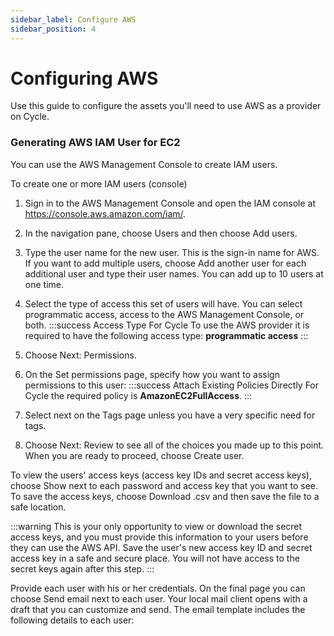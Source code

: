 ```yaml
---
sidebar_label: Configure AWS
sidebar_position: 4
---
```



# Configuring AWS
Use this guide to configure the assets you'll need to use AWS as a provider on Cycle.

### Generating AWS IAM User for EC2
You can use the AWS Management Console to create IAM users.

To create one or more IAM users (console)

1. Sign in to the AWS Management Console and open the IAM console at https://console.aws.amazon.com/iam/.

2. In the navigation pane, choose Users and then choose Add users.

3. Type the user name for the new user. This is the sign-in name for AWS. If you want to add multiple users, choose Add another user for each additional user and type their user names. You can add up to 10 users at one time.

4. Select the type of access this set of users will have. You can select programmatic access, access to the AWS Management Console, or both.
:::success Access Type For Cycle
   To use the AWS provider it is required to have the following access type: **programmatic access**
:::

5. Choose Next: Permissions.

6. On the Set permissions page, specify how you want to assign permissions to this user:
:::success Attach Existing Policies Directly
For Cycle the required policy is **AmazonEC2FullAccess**.
:::

7. Select next on the Tags page unless you have a very specific need for tags.

8. Choose Next: Review to see all of the choices you made up to this point. When you are ready to proceed, choose Create user.

To view the users' access keys (access key IDs and secret access keys), choose Show next to each password and access key that you want to see. To save the access keys, choose Download .csv and then save the file to a safe location.

:::warning
This is your only opportunity to view or download the secret access keys, and you must provide this information to your users before they can use the AWS API. Save the user's new access key ID and secret access key in a safe and secure place. You will not have access to the secret keys again after this step.
:::

Provide each user with his or her credentials. On the final page you can choose Send email next to each user. Your local mail client opens with a draft that you can customize and send. The email template includes the following details to each user:
